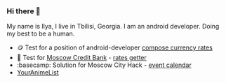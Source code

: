 ### Hi there 👋
My name is Ilya, I live in Tbilisi, Georgia. I am an android developer. Doing my best to be a human.

- 🪙 Test for a position of android-developer [compose currency rates](https://github.com/Ridje/bettingCurrencyTest)
- 🏢 Test for [Moscow Credit Bank](https://mkb.ru/) - [rates getter](https://github.com/Ridje/mkb_test)
- :basecamp: Solution for Moscow City Hack - [event calendar](https://github.com/Ridje/msh_02)
- [YourAnimeList](https://github.com/Ridje/mkb_test)
